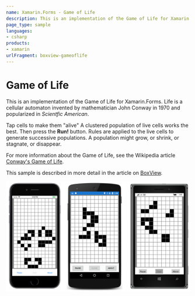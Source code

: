 ```yaml
---
name: Xamarin.Forms - Game of Life
description: This is an implementation of the Game of Life for Xamarin.Forms. Life is a cellular automaton invented by mathematician John Conway in 1970 and...
page_type: sample
languages:
- csharp
products:
- xamarin
urlFragment: boxview-gameoflife
---
```

# Game of Life

This is an implementation of the Game of Life for Xamarin.Forms.
Life is a cellular automaton invented by mathematician John Conway in 1970 and popularized in *Scientfic American*.

Tap cells to make them "alive" A clustered population of live cells works the best.
Then press the **Run!** button. Rules are applied to the live cells to generate successive populations.
A population might grow, or shrink, or stagnate, or disappear.

For more information about the Game of Life, see the Wikipedia article [Conway's Game of Life](https://en.wikipedia.org/wiki/Conway's_Game_of_Life).

This sample is described in more detail in the article on [BoxView](/guides/xamarin-forms/user-interface/boxview/).

![Game of Life application screenshot](Screenshots/01Triple.png "Game of Life application screenshot")
